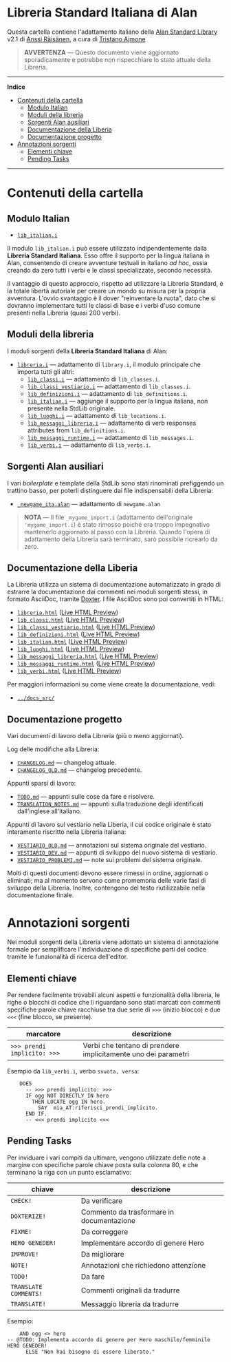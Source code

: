 # Libreria Standard Italiana di Alan

Questa cartella contiene l'adattamento italiano della [Alan Standard Library] v2.1 di [Anssi Räisänen], a cura di [Tristano Ajmone]

> **AVVERTENZA** — Questo documento viene aggiornato sporadicamente e potrebbe non rispecchiare lo stato attuale della Libreria.


-----

**Indice**

<!-- MarkdownTOC autolink="true" bracket="round" autoanchor="false" lowercase="only_ascii" uri_encoding="true" levels="1,2,3" -->

- [Contenuti della cartella](#contenuti-della-cartella)
    - [Modulo Italian](#modulo-italian)
    - [Moduli della libreria](#moduli-della-libreria)
    - [Sorgenti Alan ausiliari](#sorgenti-alan-ausiliari)
    - [Documentazione della Liberia](#documentazione-della-liberia)
    - [Documentazione progetto](#documentazione-progetto)
- [Annotazioni sorgenti](#annotazioni-sorgenti)
    - [Elementi chiave](#elementi-chiave)
    - [Pending Tasks](#pending-tasks)

<!-- /MarkdownTOC -->

-----


# Contenuti della cartella

## Modulo Italian

- [`lib_italian.i`][lib_italian]

Il modulo `lib_italian.i` può essere utilizzato indipendentemente dalla __Libreria Standard Italiana__. Esso offre il supporto per la lingua italiana in Alan, consentendo di creare avventure testuali in italiano _ad hoc_, ossia creando da zero tutti i verbi e le classi specializzate, secondo necessità.

Il vantaggio di questo approccio, rispetto ad utilizzare la Libreria Standard, è la totale libertà autoriale per creare un mondo su misura per la propria avventura.
L'ovvio svantaggio è il dover "reinventare la ruota", dato che si dovranno implementare tutti le classi di base e i verbi d'uso comune presenti nella Libreria (quasi 200 verbi).


## Moduli della libreria

I moduli sorgenti della __Libreria Standard Italiana__ di Alan:

- [`libreria.i`][libreria] — adattamento di `library.i`, il modulo principale che importa tutti gli altri:
    + [`lib_classi.i`][lib_classi] — adattamento di `lib_classes.i`.
    + [`lib_classi_vestiario.i`][lib_classi_vestiario] — adattamento di `lib_classes.i`.
    + [`lib_definizioni.i`][lib_definizioni] — adattamento di `lib_definitions.i`.
    + [`lib_italian.i`][lib_italian] — aggiunge il supporto per la lingua italiana, non presente nella StdLib originale.
    + [`lib_luoghi.i`][lib_luoghi] — adattamento di `lib_locations.i`.
    + [`lib_messaggi_libreria.i`][lib_messaggi_libreria] — adattamento di verb responses attributes from `lib_definitions.i`.
    + [`lib_messaggi_runtime.i`][lib_messaggi_runtime] — adattamento di `lib_messages.i`.
    + [`lib_verbi.i`][lib_verbi] — adattamento di `lib_verbs.i`.


## Sorgenti Alan ausiliari

I vari _boilerplate_ e template della StdLib sono stati rinominati prefiggendo un trattino basso, per poterli distinguere dai file indispensabili della Libreria:

- [`_newgame_ita.alan`](./_newgame_ita.alan) — adattamento di `newgame.alan`

> __NOTA__ — Il file `_mygame_import.i` (adattamento dell'originale `'mygame_import.i`) è stato rimosso poiché era troppo impegnativo mantenerlo aggiornato al passo con la Libreria. Quando l'opera di adattamento della Libreria sarà terminato, sarò possibile ricrearlo da zero.

## Documentazione della Liberia

La Libreria utilizza un sistema di documentazione automatizzato in grado di estrarre la documentazione dai commenti nei moduli sorgenti stessi, in formato AsciiDoc, tramite [Doxter]. I file AsciiDoc sono poi convertiti in HTML:

- [`libreria.html`][libreria html]  ([Live HTML Preview][libreria html live])
- [`lib_classi.html`][lib_classi html]  ([Live HTML Preview][lib_classi html live])
- [`lib_classi_vestiario.html`][lib_classi_vestiario html]  ([Live HTML Preview][lib_classi_vestiario html live])
- [`lib_definizioni.html`][lib_definizioni html]  ([Live HTML Preview][lib_definizioni html live])
- [`lib_italian.html`][lib_italian html]  ([Live HTML Preview][lib_italian html live])
- [`lib_luoghi.html`][lib_luoghi html]  ([Live HTML Preview][lib_luoghi html live])
- [`lib_messaggi_libreria.html`][lib_messaggi_libreria html]  ([Live HTML Preview][lib_messaggi_libreria html live])
- [`lib_messaggi_runtime.html`][lib_messaggi_runtime html]  ([Live HTML Preview][lib_messaggi_runtime html live])
- [`lib_verbi.html`][lib_verbi html]  ([Live HTML Preview][lib_verbi html live])

Per maggiori informazioni su come viene create la documentazione, vedi:

- [`../docs_src/`](../docs_src/)

## Documentazione progetto

Vari documenti di lavoro della Libreria (più o meno aggiornati).

Log delle modifiche alla Libreria:

- [`CHANGELOG.md`](./CHANGELOG.md) — changelog attuale.
- [`CHANGELOG_OLD.md`][CHANGELOG_OLD] — changelog precedente.

Appunti sparsi di lavoro:

- [`TODO.md`](./TODO.md) — appunti sulle cose da fare e risolvere.
- [`TRANSLATION_NOTES.md`](./TRANSLATION_NOTES.md) — appunti sulla traduzione degli identificati dall'inglese all'italiano.

Appunti di lavoro sul vestiario nella Liberia, il cui codice originale è stato interamente riscritto nella Libreria italiana:

- [`VESTIARIO_OLD.md`](./VESTIARIO_OLD.md) — annotazioni sul sistema originale del vestiario.
- [`VESTIARIO_DEV.md`](./VESTIARIO_DEV.md) — appunti di sviluppo del nuovo sistema di vestiario.
- [`VESTIARIO_PROBLEMI.md`](./VESTIARIO_PROBLEMI.md) — note sui problemi del sistema originale.


Molti di questi documenti devono essere rimessi in ordine, aggiornati o eliminati; ma al momento servono come promemoria delle varie fasi di sviluppo della Libreria. Inoltre, contengono del testo riutilizzabile nella documentazione finale.


# Annotazioni sorgenti

Nei moduli sorgenti della Libreria viene adottato un sistema di annotazione formale per semplificare l'individuazione di specifiche parti del codice tramite le funzionalità di ricerca dell'editor.

## Elementi chiave

Per rendere facilmente trovabili alcuni aspetti e funzionalità della libreria, le righe o blocchi di codice che li riguardano sono stati marcati con commenti specifiche parole chiave racchiuse tra due serie di `>>>` (inizio blocco) e due `<<<` (fine blocco, se presente).

|          marcatore          |                          descrizione                           |
|-----------------------------|----------------------------------------------------------------|
| `>>> prendi implicito: >>>` | Verbi che tentano di prendere implicitamente uno dei parametri |

<!--
| `xxx` | yyyy  |
-->


Esempio da `lib_verbi.i`, verbo `svuota, versa`:

```alan
    DOES
      -- >>> prendi implicito: >>>
      IF ogg NOT DIRECTLY IN hero
        THEN LOCATE ogg IN hero.
          SAY  mia_AT:riferisci_prendi_implicito.
      END IF.
      -- <<< prendi implicito <<<
```


## Pending Tasks

Per inviduare i vari compiti da ultimare, vengono utilizzate delle note a margine con specifiche parole chiave posta sulla colonna 80, e che terminano la riga con un punto esclamativo:

|         chiave        |                descrizione                |
|-----------------------|-------------------------------------------|
| `CHECK!`              | Da verificare                             |
| `DOXTERIZE!`          | Commento da trasformare in documentazione |
| `FIXME!`              | Da correggere                             |
| `HERO GENEDER!`       | Implementare accordo di genere Hero       |
| `IMPROVE!`            | Da migliorare                             |
| `NOTE!`               | Annotazioni che richiedono attenzione     |
| `TODO!`               | Da fare                                   |
| `TRANSLATE COMMENTS!` | Commenti originali da tradurre            |
| `TRANSLATE!`          | Messaggio libreria da tradurre            |

<!--
| `xxx` | yyyy  |
-->

Esempio:

```alan
    AND ogg <> hero
-- @TODO: Implementa accordo di genere per Hero maschile/femminile              HERO GENEDER!
      ELSE "Non hai bisogno di essere liberato."
```

<!-----------------------------------------------------------------------------
                               REFERENCE LINKS                                
------------------------------------------------------------------------------>

[Alan Standard Library]: https://github.com/AnssiR66/AlanStdLib "Vedi il repository ufficiale della Alan Standard Library su GitHub"
[CHANGELOG]: ./CHANGELOG.md

<!-- file di progetto -->

[CHANGELOG_OLD]: ./CHANGELOG_OLD.md "Vedi il vecchio log delle modifiche"

<!-- OLD LIBRARY FILENAMES -->

[library]:         ./libreria.i
[lib_classes]:     ./lib_classi.i
[lib_definitions]: ./lib_definizioni.i
[lib_locations]:   ./lib_luoghi.i
[lib_messages]:    ./lib_messaggi.i
[lib_verbs]:       ./lib_verbi.i

<!-- NEW LIBRARY FILENAMES -->

[libreria]:              ./libreria.i
[lib_classi]:            ./lib_classi.i
[lib_classi_vestiario]:  ./lib_classi_vestiario.i
[lib_definizioni]:       ./lib_definizioni.i
[lib_italian]:           ./lib_italian.i
[lib_luoghi]:            ./lib_luoghi.i
[lib_messaggi_libreria]: ./lib_messaggi_libreria.i
[lib_messaggi_runtime]:  ./lib_messaggi_runtime.i
[lib_verbi]:             ./lib_verbi.i

<!-- Documentazione Libreria  -->


[libreria html]: ../docs/libreria.html
[libreria html live]: https://tajmone.github.io/Alan3-Italian/libreria.html "Anteprima HTML sul sito Alan Italian"

[lib_classi html]: ../docs/lib_classi.html
[lib_classi html live]: https://tajmone.github.io/Alan3-Italian/lib_classi.html "Anteprima HTML sul sito Alan Italian"

[lib_classi_vestiario html]: ../docs/lib_classi_vestiario.html
[lib_classi_vestiario html live]: https://tajmone.github.io/Alan3-Italian/lib_classi_vestiario.html "Anteprima HTML sul sito Alan Italian"

[lib_definizioni html]: ../docs/lib_definizioni.html
[lib_definizioni html live]: https://tajmone.github.io/Alan3-Italian/lib_definizioni.html "Anteprima HTML sul sito Alan Italian"

[lib_italian html]: ../docs/lib_italian.html
[lib_italian html live]: https://tajmone.github.io/Alan3-Italian/lib_italian.html "Anteprima HTML sul sito Alan Italian"

[lib_luoghi html]: ../docs/lib_luoghi.html
[lib_luoghi html live]: https://tajmone.github.io/Alan3-Italian/lib_luoghi.html "Anteprima HTML sul sito Alan Italian"

[lib_messaggi_runtime html]: ../docs/lib_messaggi_runtime.html
[lib_messaggi_runtime html live]: https://tajmone.github.io/Alan3-Italian/lib_messaggi_runtime.html "Anteprima HTML sul sito Alan Italian"

[lib_messaggi_libreria html]: ../docs/lib_messaggi_libreria.html
[lib_messaggi_libreria html live]: https://tajmone.github.io/Alan3-Italian/lib_messaggi_libreria.html "Anteprima HTML sul sito Alan Italian"

[lib_verbi html]: ../docs/lib_verbi.html
[lib_verbi html live]: https://tajmone.github.io/Alan3-Italian/lib_verbi.html "Anteprima HTML sul sito Alan Italian"


[Doxter]: https://git.io/doxter "Visit Doxter website"

<!-- persone -->

[Anssi Räisänen]: https://github.com/AnssiR66 "Vedi il profile GitHub di Anssi Räisänen"
[Tristano Ajmone]: https://github.com/tajmone "Vedi il profile GitHub di Tristano Ajmone"

<!-- EOF -->
